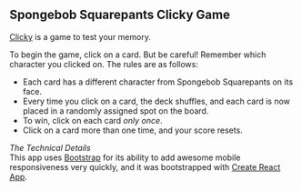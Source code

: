 ## Spongebob Squarepants Clicky Game
[Clicky](https://pathak-neha.github.io/clicky-game "View Live!") is a game to test your memory.

To begin the game, click on a card. But be careful! Remember which character you clicked on. The rules are as follows:
- Each card has a different character from Spongebob Squarepants on its face.
- Every time you click on a card, the deck shuffles, and each card is now placed in a randomly assigned spot on the board.
- To win, click on each card _only once_.
- Click on a card more than one time, and your score resets.

*_The Technical Details_*  
This app uses [Bootstrap](https://getbootstrap.com/docs/4.1/getting-started/introduction/ "Bootstrap Docs") for its ability to add awesome mobile responsiveness very quickly, and it was bootstrapped with [Create React App](https://github.com/facebook/create-react-app "React Docs").
